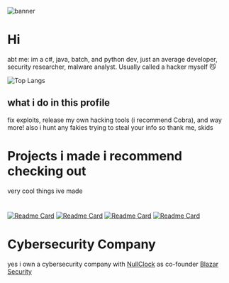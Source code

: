 
![banner](https://i.pinimg.com/originals/0f/c5/7c/0fc57c690ae25c8687562de40b673cd2.gif)
# 
# Hi 
abt me: im a c#, java, batch, and python dev,
just an average developer,
security researcher, malware analyst. Usually called a hacker myself 😼

![Top Langs](https://github-readme-stats.vercel.app/api/top-langs/?username=v1s0or&exclude_repo=Cobalt,Lost-in-Translation,Soprano,njRAT-Source&langs_count=12&layout=donut&theme=dark)
## what i do in this profile
fix exploits,
release my own hacking tools (i recommend Cobra),
and way more!
also i hunt any fakies trying to steal your info 
so thank me, skids

# Projects i made i recommend checking out
very cool things ive made
#
[![Readme Card](https://github-readme-stats.vercel.app/api/pin/?username=v1s0or&repo=Lotus&theme=dark)]()
[![Readme Card](https://github-readme-stats.vercel.app/api/pin/?username=v1s0or&repo=Nebula&theme=dark)]()
[![Readme Card](https://github-readme-stats.vercel.app/api/pin/?username=v1s0or&repo=Cobra&theme=dark)]()
[![Readme Card](https://github-readme-stats.vercel.app/api/pin/?username=v1s0or&repo=AternalJaguar&theme=dark)]()
# Cybersecurity Company 
yes i own a cybersecurity company with [NullClock](https://github.com/NullClock) as co-founder [Blazar Security](https://github.com/Blazar-Security)
